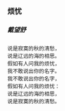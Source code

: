 ### 烦忧
##### 戴望舒
```
说是寂寞的秋的清愁，
说是辽远的海的相思。
假如有人问我的烦忧，
我不敢说出你的名字。
我不敢说出你的名字，
假如有人问我的烦忧：
说是辽远的海的相思，
说是寂寞的秋的清愁。
```
